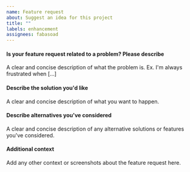 ```yaml
---
name: Feature request
about: Suggest an idea for this project
title: ""
labels: enhancement
assignees: fabasoad
---
```


#### Is your feature request related to a problem? Please describe

A clear and concise description of what the problem is. Ex. I'm always frustrated
when [...]

#### Describe the solution you'd like

A clear and concise description of what you want to happen.

#### Describe alternatives you've considered

A clear and concise description of any alternative solutions or features you've
considered.

#### Additional context

Add any other context or screenshots about the feature request here.
